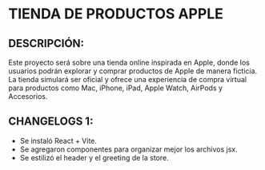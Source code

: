 # TIENDA DE PRODUCTOS APPLE

## DESCRIPCIÓN:
Este proyecto será sobre una tienda online inspirada en Apple, donde los usuarios podrán explorar y comprar productos de Apple de manera ficticia. La tienda simulará ser oficial y ofrece una experiencia de compra virtual para productos como Mac, iPhone, iPad, Apple Watch, AirPods y Accesorios.

## CHANGELOGS 1:
+   Se instaló React + Vite.
+   Se agregaron componentes para organizar mejor los archivos jsx.
+   Se estilizó el header y el greeting de la store.